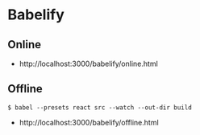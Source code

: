 # Babelify

## Online
- http://localhost:3000/babelify/online.html

## Offline
```
$ babel --presets react src --watch --out-dir build
```

- http://localhost:3000/babelify/offline.html